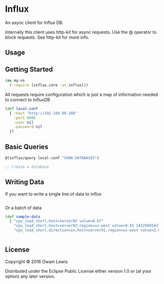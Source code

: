 # Influx

An async client for Influx DB.

Internally this client uses http-kit for async requests. Use the @ operator to block requests. See http-kit for more info.

## Usage

## Getting Started

```clojure
(ns my-ns
  (:require [influx.core :as influx]))
```

All requests require configuration which is just a map of information needed to connect to InfluxDB

```clojure
(def local-conf
  { :host "http://192.168.99.100"
    :port 8086
    :user nil
    :password nil
  })
```

## Basic Queries

```clojure
@(influx/query local-conf "SHOW DATABASES")

;; Create a database

```

## Writing Data

If you want to write a single line of data to influx

```clojure

```

Or a batch of data

```clojure
(def sample-data
  [ "cpu_load_short,host=server02 value=0.67"
    "cpu_load_short,host=server02,region=us-west value=0.55 1422568543702900257"
    "cpu_load_short,direction=in,host=server01,region=us-west value=2.0 1422568543702900257" ])



```

## License

Copyright © 2016 Owain Lewis

Distributed under the Eclipse Public License either version 1.0 or (at
your option) any later version.
